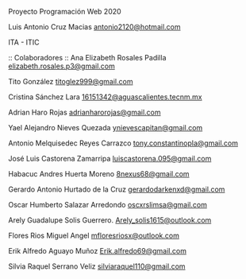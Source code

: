 ﻿Proyecto Programación Web 2020

Luis Antonio Cruz Macias 
antonio2120@hotmail.com

ITA - ITIC

:: Colaboradores ::
Ana Elizabeth Rosales Padilla
elizabeth.rosales.p3@gmail.com

Tito González
titoglez999@gmail.com

Cristina Sánchez Lara
16151342@aguascalientes.tecnm.mx

Adrian Haro Rojas
adrianharorojas@gmail.com

Yael Alejandro Nieves Quezada
ynievescapitan@gmail.com 

Antonio Melquisedec Reyes Carrazco
tony.constantinopla@gmail.com

José Luis Castorena Zamarripa 
luiscastorena.095@gmail.com

Habacuc Andres Huerta Moreno
8nexus68@gmail.com

Gerardo Antonio Hurtado de la Cruz
gerardodarkenxd@gmail.com

Oscar Humberto Salazar Arredondo
oscxrslimsa@gmail.com

Arely Guadalupe Solis Guerrero.
Arely_solis1615@outlook.com

Flores Rios Miguel Angel
mfloresriosx@outlook.com

Erik Alfredo Aguayo Muñoz
Erik.alfredo69@gmail.com

Silvia Raquel Serrano Veliz
silviaraquel110@gmail.com
